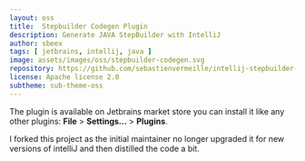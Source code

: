 ```yaml
---
layout: oss
title:  Stepbuilder Codegen Plugin
description: Generate JAVA StepBuilder with IntelliJ
author: sbeex
tags: [ jetbrains, intellij, java ]
image: assets/images/oss/stepbuilder-codegen.svg
repository: https://github.com/sebastienvermeille/intellij-stepbuilder-codegen-plugin
license: Apache license 2.0
subtheme: sub-theme-oss
---
```


The plugin is available on Jetbrains market store you can install it like any other plugins: **File** > **Settings...** > **Plugins**.

I forked this project as the initial maintainer no longer upgraded it for new versions of intelliJ and then distilled the code a bit.

<div id="downloadButton"><div>
<div id="pluginCard"></div>

<script src="https://plugins.jetbrains.com/assets/scripts/mp-widget.js"></script>
<script>
MarketplaceWidget.setupMarketplaceWidget('card', 16792, "#pluginCard");
</script>